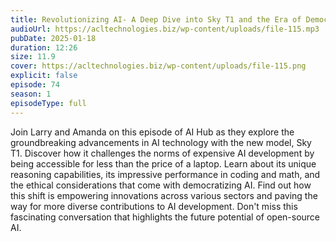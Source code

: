 ```yaml
---
title: Revolutionizing AI- A Deep Dive into Sky T1 and the Era of Democratized AI 
audioUrl: https://acltechnologies.biz/wp-content/uploads/file-115.mp3
pubDate: 2025-01-18
duration: 12:26
size: 11.9
cover: https://acltechnologies.biz/wp-content/uploads/file-115.png
explicit: false
episode: 74
season: 1
episodeType: full
---
```

Join Larry and Amanda on this episode of AI Hub as they explore the groundbreaking advancements in AI technology with the new model, Sky T1. Discover how it challenges the norms of expensive AI development by being accessible for less than the price of a laptop. Learn about its unique reasoning capabilities, its impressive performance in coding and math, and the ethical considerations that come with democratizing AI. Find out how this shift is empowering innovations across various sectors and paving the way for more diverse contributions to AI development. Don't miss this fascinating conversation that highlights the future potential of open-source AI.
